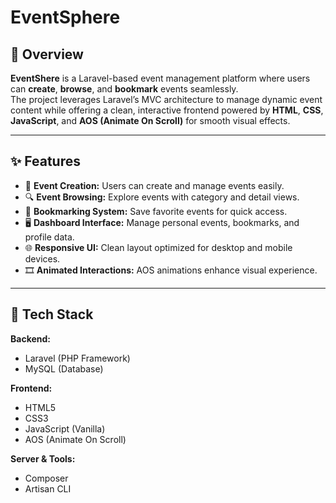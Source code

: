 # EventSphere

## 📝 Overview
**EventShere** is a Laravel-based event management platform where users can **create**, **browse**, and **bookmark** events seamlessly.  
The project leverages Laravel’s MVC architecture to manage dynamic event content while offering a clean, interactive frontend powered by **HTML**, **CSS**, **JavaScript**, and **AOS (Animate On Scroll)** for smooth visual effects.

---



## ✨ Features
- 🧩 **Event Creation:** Users can create and manage events easily.  
- 🔍 **Event Browsing:** Explore events with category and detail views.  
- 💾 **Bookmarking System:** Save favorite events for quick access.  
- 🖥️ **Dashboard Interface:** Manage personal events, bookmarks, and profile data.  
- 🌐 **Responsive UI:** Clean layout optimized for desktop and mobile devices.  
- 🎞️ **Animated Interactions:** AOS animations enhance visual experience.

---

## 🧠 Tech Stack
**Backend:**
- Laravel (PHP Framework)
- MySQL (Database)

**Frontend:**
- HTML5
- CSS3
- JavaScript (Vanilla)
- AOS (Animate On Scroll)

**Server & Tools:**
- Composer
- Artisan CLI



